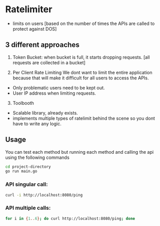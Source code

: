 # Ratelimiter

- limits  on users [based on the number of times the APIs are called to protect against DOS]

## 3 different approaches
1. Token Bucket: when bucket is full, it starts dropping requests. [all requests are collected in a bucket]

2. Per Client Rate Limiting
We dont want to limit the entire application because that will make it difficult for all users to access the APIs.
- Only problematic users need to be kept out.
- User IP address when limiting requests.

3. Toolbooth
- Scalable library, already exists.
- implements multiple types of ratelimit behind the scene so you dont have to write any logic.

## Usage
You can test each method but running each method and calling the api using the following commands

```bash
cd project-directory
go run main.go

```

### API singular call:
```bash
curl -i http://localhost:8080/ping
```

### API multiple calls:
```bash
for i in {1..6}; do curl http://localhost:8080/ping; done
```